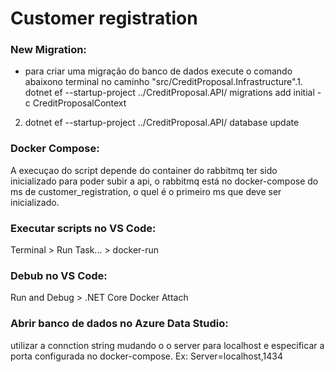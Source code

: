 # Customer registration

### New Migration:
- para criar uma migração do banco de dados execute o comando abaixono terminal no caminho "src/CreditProposal.Infrastructure".1. dotnet ef --startup-project ../CreditProposal.API/  migrations add initial -c CreditProposalContext
2. dotnet ef --startup-project ../CreditProposal.API/  database update

### Docker Compose:
A execuçao do script depende do container do rabbitmq ter sido inicializado para poder subir a api, o rabbitmq está no docker-compose do ms de customer_registration, o quel é o primeiro ms que deve ser inicializado.

### Executar scripts no VS Code:
Terminal > Run Task... > docker-run

### Debub no VS Code:
Run and Debug > .NET Core Docker Attach

### Abrir banco de dados no Azure Data Studio:
utilizar a connction string mudando o o server para localhost e especificar a porta configurada no docker-compose.
Ex: Server=localhost,1434
